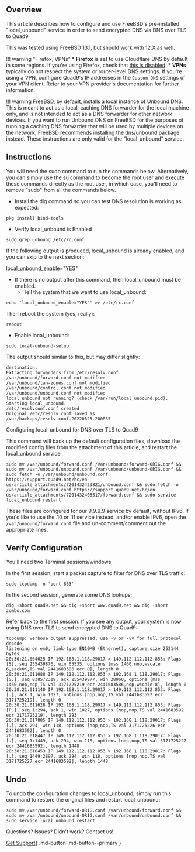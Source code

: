 ## Overview

This article describes how to configure and use FreeBSD's pre-installed "local_unbound" service in order to send encrypted DNS via DNS over TLS to Quad9.

This was tested using FreeBSD 13.1, but should work with 12.X as well.

!!! warning "Firefox, VPNs"
    * **Firefox** is set to use Cloudflare DNS by default in some regions. If you're using Firefox, check that [this is disabled](https://support.mozilla.org/en-US/kb/dns-over-https#w_configure-doh-protection-settings).
    * **VPNs** typically do not respect the system or router-level DNS settings. If you're using a VPN, configure Quad9's IP addresses in the `Custom DNS` settings of your VPN client. Refer to your VPN provider's documentation for further information.

!!! warning
    FreeBSD, by default, installs a local instance of Unbound DNS. This is meant to act as a local, caching DNS forwarder for the local machine only, and is not intended to act as a DNS forwarder for other network devices. If you want to run Unbound DNS on FreeBSD for the purposes of running a caching DNS forwarder that will be used by multiple devices on the network, FreeBSD recommends installing the dns/unbound package instead. These instructions are only valid for the "local_unbound" service.

## Instructions

You will need the sudo command to run the commands below. Alternatively, you can simply use the su command to become the root user and execute these commands directly as the root user, in which case, you'll need to remove "sudo" from all the commands below.

* Install the dig command so you can test DNS resolution is working as expected:

```
pkg install bind-tools
```

* Verify local_unbound is Enabled

```
sudo grep unbound /etc/rc.conf
```

If the following output is produced, local_unbound is already enabled, and you can skip to the next section:

local_unbound_enable="YES"

* If there is no output after this command, then local_unbound must be enabled.
    * Tell the system that we want to use local_unbound:
```
echo 'local_unbound_enable="YES"' >> /etc/rc.conf
```

Then reboot the system (yes, really):

```
reboot
```

* Enable local_unbound:

```
sudo local-unbound-setup
```

The output should similar to this, but may differ slightly:

```
destination: 
Extracting forwarders from /etc/resolv.conf.
/var/unbound/forward.conf not modified
/var/unbound/lan-zones.conf not modified
/var/unbound/control.conf not modified
/var/unbound/unbound.conf not modified
local_unbound not running? (check /var/run/local_unbound.pid).
Starting local_unbound.
/etc/resolvconf.conf created
Original /etc/resolv.conf saved as /var/backups/resolv.conf.20220625.200835
```

Configuring local_unbound for DNS over TLS to Quad9

This command will back up the default configuration files, download the modified config files from the attachment of this article, and restart the local_unbound service.

```
sudo mv /var/unbound/forward.conf /var/unbound/forward-ORIG.conf && sudo mv /var/unbound/unbound.conf /var/unbound/unbound-ORIG.conf && sudo fetch -o /var/unbound/unbound.conf https://support.quad9.net/hc/en-us/article_attachments/7201432423821/unbound.conf && sudo fetch -o /var/unbound/forward.conf https://support.quad9.net/hc/en-us/article_attachments/7201432405517/forward.conf && sudo service local_unbound restart
```

These files are configured for our 9.9.9.9 service by default, without IPv6. If you'd like to use the .10 or .11 service instead, and/or enable IPv6, open the `/var/unbound/forward.conf` file and un-comment/comment out the appropriate lines.

## Verify Configuration

You'll need two Terminal sessions/windows

In the first session, start a packet capture to filter for DNS over TLS traffic:

```
sudo tcpdump -n 'port 853'
```

In the second session, generate some DNS lookups:

```
dig +short quad9.net && dig +short www.quad9.net && dig +short zombo.com
```

Refer back to the first session. If you see any output, your system is now using DNS over TLS to send encrypted DNS to Quad9:

```
tcpdump: verbose output suppressed, use -v or -vv for full protocol decode
listening on em0, link-type EN10MB (Ethernet), capture size 262144 bytes
20:30:21.004625 IP 192.168.1.118.29017 > 149.112.112.112.853: Flags [S], seq 255439876, win 65535, options [mss 1460,nop,wscale 6,sackOK,TS val 2441683586 ecr 0], length 0
20:30:21.011088 IP 149.112.112.112.853 > 192.168.1.118.29017: Flags [S.], seq 838572319, ack 255439877, win 28960, options [mss 1460,nop,nop,TS val 3171725219 ecr 2441683586,nop,wscale 8], length 0
20:30:21.011140 IP 192.168.1.118.29017 > 149.112.112.112.853: Flags [.], ack 1, win 1027, options [nop,nop,TS val 2441683592 ecr 3171725219], length 0
20:30:21.011628 IP 192.168.1.118.29017 > 149.112.112.112.853: Flags [P.], seq 1:294, ack 1, win 1027, options [nop,nop,TS val 2441683592 ecr 3171725219], length 293
20:30:21.017885 IP 149.112.112.112.853 > 192.168.1.118.29017: Flags [.], ack 294, win 118, options [nop,nop,TS val 3171725226 ecr 2441683592], length 0
20:30:21.018447 IP 149.112.112.112.853 > 192.168.1.118.29017: Flags [.], seq 1:1449, ack 294, win 118, options [nop,nop,TS val 3171725227 ecr 2441683592], length 1448
20:30:21.018453 IP 149.112.112.112.853 > 192.168.1.118.29017: Flags [.], seq 1449:2897, ack 294, win 118, options [nop,nop,TS val 3171725227 ecr 2441683592], length 1448
```

## Undo

To undo the configuration changes to local_unbound, simply run this command to restore the original files and restart local_unbound:

```
sudo mv /var/unbound/forward-ORIG.conf /var/unbound/forward.conf && sudo mv /var/unbound/unbound-ORIG.conf /var/unbound/unbound.conf && sudo service local_unbound restart
```

Questions? Issues? Didn't work? Contact us!

[Get Support](https://quad9.net/support/contact){ .md-button .md-button--primary }
